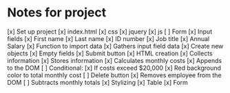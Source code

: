 # Notes for project

[x] Set up project
    [x] index.html
    [x] css
    [x] jquery
    [x] js
[ ] Form
    [x] Input fields
        [x] First name
        [x] Last name
        [x] ID number
        [x] Job title
        [x] Annual Salary
    [x] Function to import data
        [x] Gathers input field data
        [x] Create new objects
        [x] Empty fields
    [x] Submit button
        [x] HTML creation
        [x] Collects information
        [x] Stores information
        [x] Calculates monthly costs
        [x] Appends to the DOM
        [ ] Conditional: 
            [x] If costs exceed $20,000
            [x] Red background color to total monthly cost
    [ ] Delete button
        [x] Removes employee from the DOM
        [ ] Subtracts monthly totals
    [x] Stylizing
        [x] Table
        [x] Form
